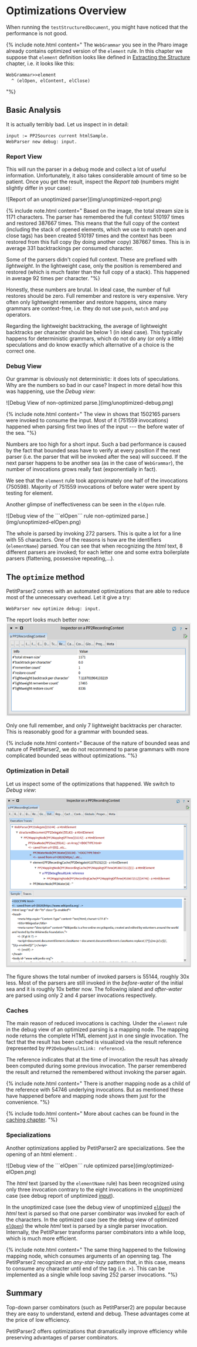 # Optimizations Overview
When running the ```testStructuredDocument```, you might have noticed that the performance is not good. 

{% include note.html content="
The ```WebGrammar``` you see in the Pharo image already contains optimized version of the ```element``` rule. 
In this chapter we suppose that ```element``` definition looks like defined in [Extracting the Structure](csgrammar.md) chapter, i.e. it looks like this:
```smalltalk
WebGrammar>>element
  ^ (elOpen, elContent, elClose)
```
"%}

## Basic Analysis
It is actually terribly bad. Let us inspect in in detail:

```smalltalk
input := PP2Sources current htmlSample.
WebParser new debug: input.
```

### Report View
This will run the parser in a debug mode and collect a lot of useful information. 
Unfortunately, it also takes considerable amount of time so be patient. 
Once you get the result, inspect the *Report tab* (numbers might slightly differ in your case):

<a id="unoptimizedReport" />
![Report of an unoptimized parser](img/unoptimized-report.png)

{% include note.html content="
Based on the image, the total stream size is 1171 characters. 
The parser has remembered the full context 510197 times and restored 387667 times. 
This means that the full copy of the context (including the stack of opened elements, which we use to match open and close tags) has been created 510197 times and the context has been restored from this full copy (by doing another copy) 387667 times. 
This is in average 331 backtrackings per consumed character. 

Some of the parsers didn't copied full context. 
These are prefixed with *lightweight*. 
In the lightweight case, only the position is remembered and restored (which is much faster than the full copy of a stack). 
This happened in average 92 times per character.
"%}

Honestly, these numbers are brutal. 
In ideal case, the number of full restores should be zero. 
Full remember and restore is very expensive. 
Very often only lightweight remember and restore happens, since many grammars are context-free, i.e. they do not use ```push```, ```match``` and ```pop``` operators. 

Regarding the lightweight backtracking, the average of lightweight backtracks per character should be below 1 (in ideal case). 
This typically happens for deterministic grammars, which do not do any (or only a little) speculations and do know exactly which alternative of a choice is the correct one. 

### Debug View
Our grammar is obviously not deterministic: it does lots of speculations.
Why are the numbers so bad in our case? 
Inspect in more detail how this was happening, use the *Debug view*:

<a id="unoptimizedDebug" />
![Debug View of non-optimized parse.](img/unoptimized-debug.png)

{% include note.html content="
The view in shows that 1502165 parsers were invoked to consume the input. 
Most of it (751559 invocations) happened when parsing first two lines of the input --- the before water of the sea.
"%}

Numbers are too high for a short input. 
Such a bad performance is caused by the fact that bounded seas have to verify at every position if the next parser (i.e. the parser that will be invoked after the sea) will succeed. 
If the next parser happens to be another sea (as in the case of ```WebGrammar```), the number of invocations grows really fast (exponentially in fact). 


We see that the ```element``` rule took approximately one half of the invocations (750598). 
Majority of 751559 invocations of before water were spent by testing for element. 

Another glimpse of ineffectiveness can be seen in the ```elOpen``` rule.

<a id="unoptimizedElOpen" />
![Debug view of the ```elOpen``` rule non-optimized parse.](img/unoptimized-elOpen.png)

The whole *<html lang="html" dir="ltr" class="js-enabled">* is parsed by invoking 272 parsers.
This is quite a lot for a line with 55 characters.
One of the reasons is how are the identifiers (```elementName```) parsed.
You can see that when recognizing the *html* text, 8 different parsers are invoked; for each letter one and some extra boilerplate parsers (flattening, possessive repeating,...).

## The ```optimize``` method
PetitParser2 comes with an automated optimizations that are able to reduce most of the unnecessary overhead. 
Let it give a try:

```smalltalk
WebParser new optimize debug: input.
```

The report looks much better now:
![Report view of the optimized parse.](img/optimized-report.png)



Only one full remember, and only 7 lightweight backtracks per character. 
This is reasonably good for a grammar with bounded seas. 

{% include note.html content="
Because of the nature of bounded seas and nature of PetitParser2, we do not recommend to parse grammars with more complicated bounded seas without optimizations.
"%}

### Optimization in Detail
Let us inspect some of the optimizations that happened. 
We switch to *Debug view*:

![Debug view of optimized parse](img/optimized-debug.png)

The figure shows the total number of invoked parsers is 55144, roughly 30x less. 
Most of the parsers are still invoked in the *before-water* of the initial sea and it is roughly 10x better now. 
The following island and *after-water* are parsed using only 2 and 4 parser invocations respectively.

### <a id="caches" /> Caches

The main reason of reduced invocations is caching. 
Under the ```element``` rule in the debug view of an optimized parsing is a mapping node. 
The mapping node returns the complete HTML element just in one single invocation. 
The fact that the result has been cached is visualized via the result reference (represented by ```PP2DebugResultLink: reference```). 

The reference indicates that at the time of invocation the result has already been computed during some previous invocation. 
The parser remembered the result and returned the remembered without invoking the parser again. 

{% include note.html content="
There is another mapping node as a child of the reference with 54746 underlying invocations.
But as mentioned these have happened before and mapping node shows them just for the convenience.
"%}

{% include todo.html content="
More about caches can be found in the [caching chapter](caches.md).
"%}

### <a id="specializations" /> Specializations

Another optimizations applied by PetitParser2 are specializations.
See the opening of an html element: *<html lang="mul" dir="ltr" class="js-enabled">*.

<a id="optimizedElOpen" />
![Debug view of the ```elOpen``` rule optimized parse](img/optimized-elOpen.png)

The *html* text (parsed by the ```elementName``` rule) has been recognized using only three invocation contrary to the eight invocations in the unoptimized case (see debug report of unptimized [input](#unoptimizedDebug)).

In the unoptimized case (see the debug view of unoptimized [```elOpen```](#unoptimizedElOpen)) the *html* text is parsed so that one parser combinator was invoked for each of the characters.
In the optimized case (see the debug view of optimized [```elOpen```](#optimizedElOpen)) the whole *html* text is parsed by a single parser invocation.
Internally, the PetitParser transforms parser combinators into a while loop, which is much more efficient.


{% include note.html content="
The same thing happened to the following mapping node, which consumes arguments of an openning tag. 
The PetitParser2 recognized an *any-star-lazy* pattern that, in this case, means to consume any character until end of the tag (i.e. *>*). 
This can be implemented as a single while loop saving 252 parser invocations.
"%}

<!--
{% include todo.html content="
TODO(kurs):
@@todo More details about specializations are provided in the [Smalltalk Parser](smalltalkOptimizations.md) chapter.
"%}
-->

## Summary
Top-down parser combinators (such as PetitParser2) are popular because they are easy to understand, extend and debug.
These advantages come at the price of low efficiency. 

PetitParser2 offers optimizations that dramatically improve efficiency while preserving advantages of parser combinators.
